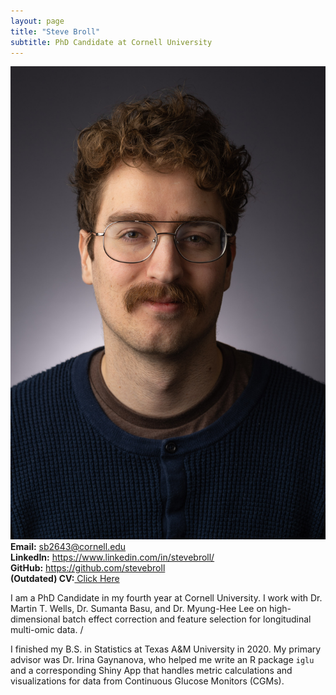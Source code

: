 ```yaml
---
layout: page
title: "Steve Broll"
subtitle: PhD Candidate at Cornell University
---
```


<div class="row">
  <div class="col-md-4" markdown="1"><a class="thumb">
  <img src="assets/img/headshot.jpg" class="center-block"/></a>
  </div>
<div class="row">
  <div class="col-md-auto" markdown="1">
 <strong>Email:</strong> <a href="mailto:sb2643@cornell.edu">sb2643@cornell.edu</a> <br>
<strong>LinkedIn:</strong> <a href="https://www.linkedin.com/in/stevebroll/">https://www.linkedin.com/in/stevebroll/</a> <br>
<strong>GitHub:</strong> <a href="https://github.com/stevebroll/">https://github.com/stevebroll</a> <br>
<strong>(Outdated) CV:</strong><a href="assets/img/BrollCV.pdf"> Click Here </a>
  </div>
</div>

I am a PhD Candidate in my fourth year at Cornell University. I work with Dr. Martin T. Wells, Dr. Sumanta Basu, and Dr. Myung-Hee Lee on high-dimensional batch effect correction and feature selection for longitudinal multi-omic data.   /

I finished my B.S. in Statistics at Texas A&M University in 2020. My primary advisor was Dr. Irina Gaynanova, who helped me write an R package `iglu` and a corresponding Shiny App that handles metric calculations and visualizations for data from Continuous Glucose Monitors (CGMs). 
